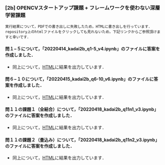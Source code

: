 ### [2b] OPENCVスタートアップ課題 + フレームワークを使わない深層学習課題
    実行結果について，PDFでの書き出しに失敗したため，HTMLに書き出しを行っています．
    repository上のhtmlファイルをクリックしても見れないため，下記リンクからご参照頂けますと幸いです．

#### 問１−５について，「20220414_kadai2b_q1-5_v4.ipynb」のファイルに答案を作成しました．
- 同上について，[HTML](https://htmlpreview.github.io/?https://github.com/L4Clippers/notebook/blob/main/20220414_kadai2b_q1-5_v4.html)に結果を出力しています．

#### 問６−１０について，「20220415_kadai2b_q6-10_v6.ipynb」のファイルに答案を作成しました．
- 同上について，[HTML](https://htmlpreview.github.io/?https://github.com/L4Clippers/notebook/blob/main/20220415_kadai2b_q6-10_v6.html)に結果を出力しています．

#### 問１１の課題１（全結合）について，「20220418_kadai2b_q11n1_v3.ipynb」のファイルに答案を作成しました．
- 同上について，[HTML](https://htmlpreview.github.io/?https://github.com/L4Clippers/notebook/blob/main/20220418_kadai2b_q11n1_v3.html)に結果を出力しています．

#### 問１１の課題２（畳込み）について，「20220418_kadai2b_q11n2_v3.ipynb」のファイルに答案を作成しました．
- 同上について，[HTML](https://htmlpreview.github.io/?https://github.com/L4Clippers/notebook/blob/main/20220418_kadai2b_q11n2_v3.html)に結果を出力しています．
